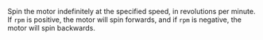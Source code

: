 Spin the motor indefinitely at the specified speed, in revolutions per minute. If `rpm` is positive, the motor will spin forwards, and if `rpm` is negative, the motor will spin backwards.
